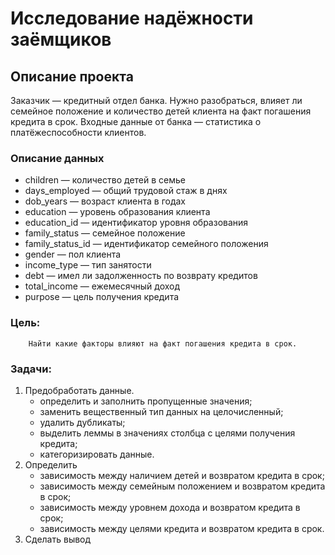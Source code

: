 # Исследование надёжности заёмщиков
## Описание проекта
Заказчик — кредитный отдел банка. Нужно разобраться, влияет ли семейное положение и количество детей клиента на факт погашения кредита в срок. Входные данные от банка — статистика о платёжеспособности клиентов.

### Описание данных
- children — количество детей в семье
- days_employed — общий трудовой стаж в днях
- dob_years — возраст клиента в годах
- education — уровень образования клиента
- education_id — идентификатор уровня образования
- family_status — семейное положение
- family_status_id — идентификатор семейного положения
- gender — пол клиента
- income_type — тип занятости
- debt — имел ли задолженность по возврату кредитов
- total_income — ежемесячный доход
- purpose — цель получения кредита

### Цель:
        Найти какие факторы влияют на факт погашения кредита в срок.

### Задачи:
1. Предобработать данные.
    - определить и заполнить пропущенные значения;
    - заменить вещественный тип данных на целочисленный;
    - удалить дубликаты;
    - выделить леммы в значениях столбца с целями получения кредита;
    - категоризировать данные.
2. Определить 
    - зависимость между наличием детей и возвратом кредита в срок;
    - зависимость между семейным положением и возвратом кредита в срок;
    - зависимость между уровнем дохода и возвратом кредита в срок;
    - зависимость между целями кредита и возвратом кредита в срок.
 3. Сделать вывод
